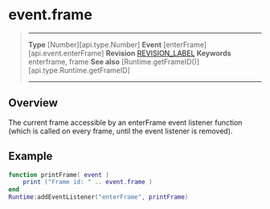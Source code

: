 
# event.frame

> --------------------- ------------------------------------------------------------------------------------------
> __Type__              [Number][api.type.Number]
> __Event__             [enterFrame][api.event.enterFrame]
> __Revision__          [REVISION_LABEL](REVISION_URL)
> __Keywords__          enterframe, frame
> __See also__          [Runtime.getFrameID()][api.type.Runtime.getFrameID]
> --------------------- ------------------------------------------------------------------------------------------

## Overview

The current frame accessible by an enterFrame event listener function (which is called on every frame, until the event listener is removed).

## Example
 
``````lua
function printFrame( event )
    print ("Frame id: " .. event.frame )
end 
Runtime:addEventListener("enterFrame", printFrame)
``````

